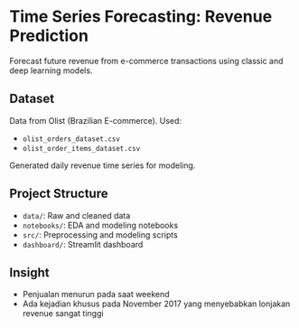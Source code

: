 # Time Series Forecasting: Revenue Prediction

Forecast future revenue from e-commerce transactions using classic and deep learning models.

## Dataset

Data from Olist (Brazilian E-commerce). Used:
- `olist_orders_dataset.csv`
- `olist_order_items_dataset.csv`

Generated daily revenue time series for modeling.

## Project Structure

- `data/`: Raw and cleaned data
- `notebooks/`: EDA and modeling notebooks
- `src/`: Preprocessing and modeling scripts
- `dashboard/`: Streamlit dashboard

## Insight

- Penjualan menurun pada saat weekend
- Ada kejadian khusus pada November 2017 yang menyebabkan lonjakan revenue sangat tinggi
